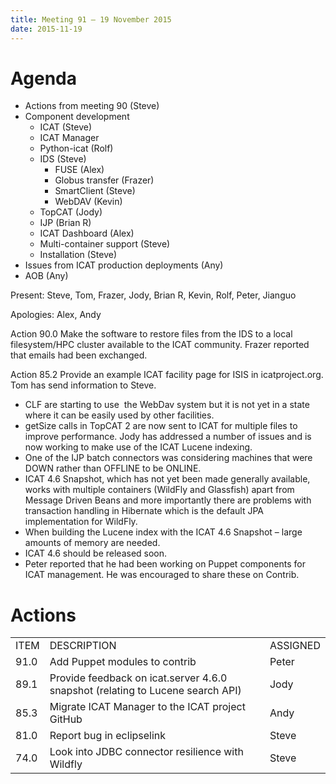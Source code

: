 ```yaml
---
title: Meeting 91 – 19 November 2015
date: 2015-11-19
---
```


# Agenda

  - Actions from meeting 90 (Steve)
  - Component development
      - ICAT (Steve)
      - ICAT Manager
      - Python-icat (Rolf)
      - IDS (Steve)
          - FUSE (Alex)
          - Globus transfer (Frazer)
          - SmartClient (Steve)
          - WebDAV (Kevin)
      - TopCAT (Jody)
      - IJP (Brian R)
      - ICAT Dashboard (Alex)
      - Multi-container support (Steve)
      - Installation (Steve)
  - Issues from ICAT production deployments (Any)
  - AOB (Any)

Present: Steve, Tom, Frazer, Jody, Brian R, Kevin, Rolf, Peter, Jianguo

Apologies: Alex, Andy

Action 90.0 Make the software to restore files from the IDS to a local
filesystem/HPC cluster available to the ICAT community. Frazer reported
that emails had been exchanged.

Action 85.2 Provide an example ICAT facility page for ISIS in
icatproject.org. Tom has send information to Steve.

  - CLF are starting to use  the WebDav system but it is not yet in a
    state where it can be easily used by other facilities.
  - getSize calls in TopCAT 2 are now sent to ICAT for multiple files to
    improve performance. Jody has addressed a number of issues and is
    now working to make use of the ICAT Lucene indexing.
  - One of the IJP batch connectors was considering machines that were
    DOWN rather than OFFLINE to be ONLINE.
  - ICAT 4.6 Snapshot, which has not yet been made generally available,
    works with multiple containers (WildFly and Glassfish) apart from
    Message Driven Beans and more importantly there are problems with
    transaction handling in Hibernate which is the default JPA
    implementation for WildFly.
  - When building the Lucene index with the ICAT 4.6 Snapshot – large
    amounts of memory are needed.
  - ICAT 4.6 should be released soon.
  - Peter reported that he had been working on Puppet components for
    ICAT management. He was encouraged to share these on
Contrib.

# Actions

|      |                                                                                |          |
| ---- | ------------------------------------------------------------------------------ | -------- |
| ITEM | DESCRIPTION                                                                    | ASSIGNED |
| 91.0 | Add Puppet modules to contrib                                                  | Peter    |
| 89.1 | Provide feedback on icat.server 4.6.0 snapshot (relating to Lucene search API) | Jody     |
| 85.3 | Migrate ICAT Manager to the ICAT project GitHub                                | Andy     |
| 81.0 | Report bug in eclipselink                                                      | Steve    |
| 74.0 | Look into JDBC connector resilience with Wildfly                               | Steve    |

